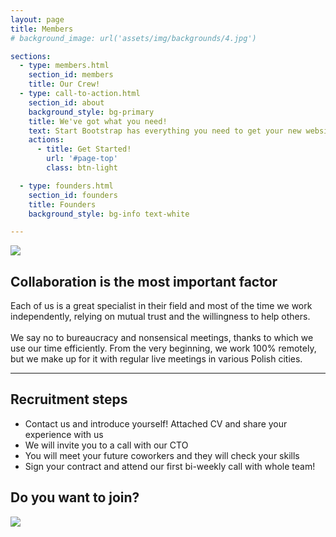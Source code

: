 ```yaml
---
layout: page
title: Members
# background_image: url('assets/img/backgrounds/4.jpg')

sections:
  - type: members.html
    section_id: members
    title: Our Crew!
  - type: call-to-action.html
    section_id: about
    background_style: bg-primary
    title: We've got what you need!
    text: Start Bootstrap has everything you need to get your new website up and running in no time! All of the templates and themes on Start Bootstrap are open source, free to download, and easy to use. No strings attached!
    actions:
      - title: Get Started!
        url: '#page-top'
        class: btn-light

  - type: founders.html
    section_id: founders
    title: Founders
    background_style: bg-info text-white

---
```


<div class="container">

<div class="row">

  <div class="col-sm">
      <img src="{{ '/assets/img/meetings/team1.jpg' | absolute_url }}" class="img-fluid rounded"/>
  </div>
  <div class="col-sm">
      <h2>
        Collaboration is the most important factor
      </h2>
      Each of us is a great specialist in their field and most of the time we work independently, relying on mutual trust and the willingness to help others.
      <br/><br/>
      We say no to bureaucracy and nonsensical meetings, thanks to which we use our time efficiently. From the very beginning, we work 100% remotely, but we make up for it with regular live meetings in various Polish cities.
  </div>
</div>

</div>



<div class="container">

<hr class="divider my-4"></div>

<div class="row">

  
  <div class="col-sm">
    <h2>
      Recruitment steps
    </h2>
      
  <ul>
    <li>Contact us and introduce yourself! Attached CV and share your experience with us</li>
    <li>We will invite you to a call with our CTO</li>
    <li>You will meet your future coworkers and they will check your skills</li>
    <li>Sign your contract and attend our first bi-weekly call with whole team!</li>
  </ul>

  <h2>Do you want to join?</h2>

  </div>
  <div class="col-sm">
      <img src="{{ '/assets/img/meetings/team2.jpg' | absolute_url }}" class="img-fluid rounded"/>
  </div>
</div>
